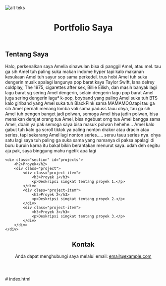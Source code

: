<!DOCTYPE html>
<html lang="id">
<head>
    <meta charset="UTF-8">
    <meta name="viewport" content="width=device-width, initial-scale=1.0">
    <title>Portfolio Saya</title>
  
</head>
<body>

![alt teks](?raw=true)

<header>
    <h1>Portfolio Saya</h1>
</header>

<div class="container">
    <div class="section" id="about">
        <h2>Tentang Saya</h2>
        <p>Halo, perkenalkan saya Amelia sinawulan bisa di panggil Amel, atau mel. tau ga sih Amel tuh paling suka makan indome hyper tapi kalo makanan kesukaan Amel tuh sayur sop sama perkedel. trus hobi Amel tuh suka dengerin musik apalagi langunya pop barat kaya Taylor Swift, lana delrey coldplay, The 1975, cigarettes after sex,  Billie Eilish, dan masih banyak lagi lagu barat yg sering Amel dengerin, selain dengerin lagu pop barat Amel juga sering dengerin lagu² k-pop, boyband yang paling Amel suka tuh BTS kalo girlband yang Amel suka tuh BlackPink sama MAMAMOO.tapi tau ga sih Amel pernah menang lomba voli sama paduss tauu ohya, tau ga sih Amel tuh pengen banget jadi polwan, semoga Amel bisa jadin polwan, bisa menaikan derajat orang tua Amel, bisa ngebuat orng tua Amel bangga sama Amel, doain ya pak semoga saya bisa masuk polwan hehehe... Amel kalo gabut tuh kalo ga scroll tiktok ya paling nonton drakor atau dracin atau series, tapi sekarang Amel lagi nonton series..... seruu tauu series nya. ohya satu lagi saya tuh paling ga suka sama yang namanya di paksa apalagi di buru buruin karna itu bakal bikin berantakan menurut saya. udah deh segitu aja pak, saya binggung mahu ngetik apa lagi  </p>
    </div>

    <div class="section" id="projects">
        <h2>Proyek</h2>
        <div class="project">
            <div class="project-item">
                <h3>Proyek 1</h3>
                <p>Deskripsi singkat tentang proyek 1.</p>
            </div>
            <div class="project-item">
                <h3>Proyek 2</h3>
                <p>Deskripsi singkat tentang proyek 2.</p>
            </div>
            <div class="project-item">
                <h3>Proyek 3</h3>
                <p>Deskripsi singkat tentang proyek 3.</p>
            </div>
        </div>
    </div>

<header>
        <h2>Kontak</h2>
        <p>Anda dapat menghubungi saya melalui email: <a href="mailto:email@example.com">email@example.com</a></p>
    </div>
</header>

</body>
</html># index.html
